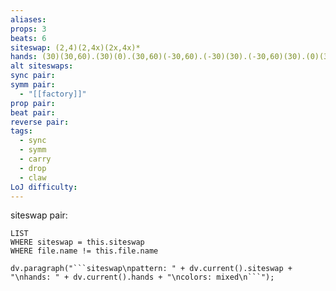 ```yaml
---
aliases: 
props: 3
beats: 6
siteswap: (2,4)(2,4x)(2x,4x)*
hands: (30)(30,60).(30)(0).(30,60)(-30,60).(-30)(30).(-30,60)(30).(0)(30).
alt siteswaps: 
sync pair: 
symm pair:
  - "[[factory]]"
prop pair: 
beat pair: 
reverse pair: 
tags:
  - sync
  - symm
  - carry
  - drop
  - claw
LoJ difficulty:
---
```

siteswap pair:
```dataview
LIST
WHERE siteswap = this.siteswap
WHERE file.name != this.file.name
```
```dataviewjs
dv.paragraph("```siteswap\npattern: " + dv.current().siteswap + "\nhands: " + dv.current().hands + "\ncolors: mixed\n```");
```
